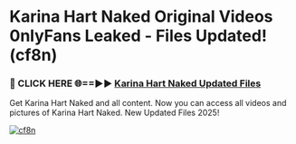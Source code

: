 # Karina Hart Naked Original Videos 0nlyFans Leaked - Files Updated! (cf8n)

<h3>🔴 CLICK HERE 🌐==►► <a href="https://tinyurl.com/yckcrads" rel="nofollow">Karina Hart Naked Updated Files</a></h3>

Get Karina Hart Naked and all content. Now you can access all videos and pictures of Karina Hart Naked. New Updated Files 2025!

[![cf8n](https://i.imgur.com/hpKpOFt.gif)](https://tinyurl.com/yckcrads)
